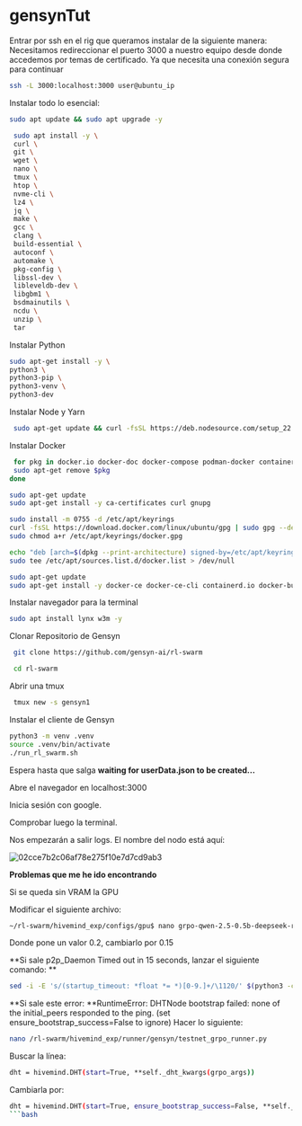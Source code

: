 # gensynTut
Entrar por ssh en el rig que queramos instalar de la siguiente manera:
Necesitamos redireccionar el puerto 3000 a nuestro equipo desde donde accedemos por temas de certificado. Ya que necesita una conexión segura para continuar

  ```bash
  ssh -L 3000:localhost:3000 user@ubuntu_ip
  ```

Instalar todo lo esencial:
```bash
sudo apt update && sudo apt upgrade -y
```
 ```bash 
  sudo apt install -y \
  curl \
  git \
  wget \
  nano \
  tmux \
  htop \
  nvme-cli \
  lz4 \
  jq \
  make \
  gcc \
  clang \
  build-essential \
  autoconf \
  automake \
  pkg-config \
  libssl-dev \
  libleveldb-dev \
  libgbm1 \
  bsdmainutils \
  ncdu \
  unzip \
  tar
```

Instalar Python
```bash
sudo apt-get install -y \
python3 \
python3-pip \
python3-venv \
python3-dev
```

Instalar Node y Yarn
 ```bash
  sudo apt-get update && curl -fsSL https://deb.nodesource.com/setup_22.x | sudo -E bash - && sudo apt-get install -y nodejs && node -v && sudo npm install -g yarn
 ```

Instalar Docker
 ```bash
  for pkg in docker.io docker-doc docker-compose podman-docker containerd runc; do
  sudo apt-get remove $pkg
done

sudo apt-get update
sudo apt-get install -y ca-certificates curl gnupg

sudo install -m 0755 -d /etc/apt/keyrings
curl -fsSL https://download.docker.com/linux/ubuntu/gpg | sudo gpg --dearmor -o /etc/apt/keyrings/docker.gpg
sudo chmod a+r /etc/apt/keyrings/docker.gpg

echo "deb [arch=$(dpkg --print-architecture) signed-by=/etc/apt/keyrings/docker.gpg] https://download.docker.com/linux/ubuntu $(. /etc/os-release && echo "$VERSION_CODENAME") stable" | \
sudo tee /etc/apt/sources.list.d/docker.list > /dev/null

sudo apt-get update
sudo apt-get install -y docker-ce docker-ce-cli containerd.io docker-buildx-plugin docker-compose-plugin
 ```
Instalar navegador para la terminal
 ```bash
sudo apt install lynx w3m -y
```

Clonar Repositorio de Gensyn

 ```bash
  git clone https://github.com/gensyn-ai/rl-swarm
 ```

 ```bash
  cd rl-swarm
 ```

Abrir una tmux
 ```bash
  tmux new -s gensyn1
 ```

Instalar el cliente de Gensyn
 ```bash
python3 -m venv .venv
source .venv/bin/activate
./run_rl_swarm.sh
 ```

Espera hasta que salga **waiting for userData.json to be created...**

Abre el navegador en localhost:3000

Inicia sesión con google.

Comprobar luego la terminal.

Nos empezarán a salir logs.
El nombre del nodo está aquí:


  ![02cce7b2c06af78e275f10e7d7cd9ab3](https://github.com/user-attachments/assets/07de4288-614e-4fbd-a1fa-5d0478b0f0d0)


**Problemas que me he ido encontrando**

Si se queda sin VRAM la GPU

Modificar el siguiente archivo: 
```bash
~/rl-swarm/hivemind_exp/configs/gpu$ nano grpo-qwen-2.5-0.5b-deepseek-r1.yaml
```
Donde pone un valor 0.2, cambiarlo por 0.15


**Si sale p2p_Daemon Timed out in 15 seconds, lanzar el siguiente comando:
**
 ```bash
sed -i -E 's/(startup_timeout: *float *= *)[0-9.]+/\1120/' $(python3 -c "import hivemind.p2p.p2p_daemon as m; print(m.__file__)")
 ```

**Si sale este error:
**RuntimeError: DHTNode bootstrap failed: none of the initial_peers responded to the ping. (set ensure_bootstrap_success=False to ignore)
Hacer lo siguiente:

 ```bash
nano /rl-swarm/hivemind_exp/runner/gensyn/testnet_grpo_runner.py
 ```

Buscar la línea:
 ```bash
dht = hivemind.DHT(start=True, **self._dht_kwargs(grpo_args))
 ```
Cambiarla por:
 ```bash
dht = hivemind.DHT(start=True, ensure_bootstrap_success=False, **self._dht_kwargs(grpo_args))
 ```bash
